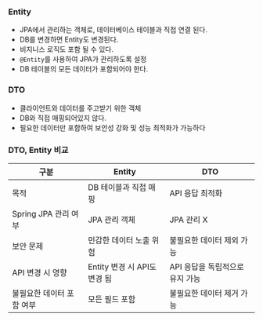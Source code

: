 ### Entity
- JPA에서 관리하는 객체로, 데이터베이스 테이블과 직접 연결 된다.
- DB를 변경하면 Entity도 변경된다.
- 비지니스 로직도 포함 될 수 있다.
- `@Entity`를 사용하여 JPA가 관리하도록 설정
- DB 테이블의 모든 데이터가 포함되어야 한다.

### DTO
- 클라이언트와 데이터를 주고받기 위한 객체
- DB와 직접 매핑되어있지 않다.
- 필요한 데이터만 포함하여 보안성 강화 및 성능 최적화가 가능하다

### DTO, Entity 비교

| 구분               | Entity                | DTO                 |
| ---------------- | --------------------- | ------------------- |
| 목적               | DB 테이블과 직접 매핑         | API 응답 최적화          |
| Spring JPA 관리 여부 | JPA 관리 객체             | JPA 관리 X            |
| 보안 문제            | 민감한 데이터 노출 위험         | 불필요한 데이터 제외 가능      |
| API 변경 시 영향      | Entity 변경 시 API도 변경 됨 | API 응답을 독립적으로 유지 가능 |
| 불필요한 데이터 포함 여부   | 모든 필드 포함              | 불필요한 데이터 제거 가능      |
